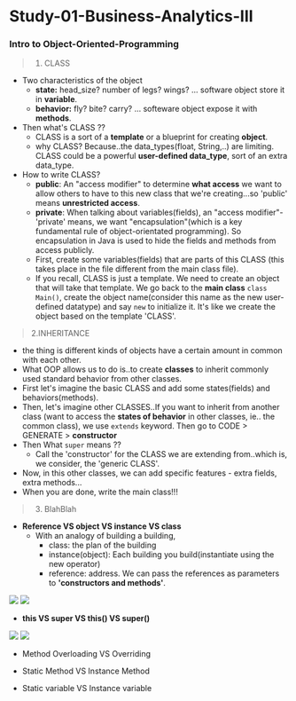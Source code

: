 # Study-01-Business-Analytics-III

### Intro to Object-Oriented-Programming
> 1. CLASS
 - Two characteristics of the object
   - **state:** head_size? number of legs? wings? ... software object store it in **variable**. 
   - **behavior:** fly? bite? carry? ... softeware object expose it with **methods**.
 - Then what's CLASS ??
   - CLASS is a sort of a **template** or a blueprint for creating **object**.
   - why CLASS? Because..the data_types(float, String,..) are limiting. CLASS could be a powerful **user-defined data_type**, sort of an extra data_type.
 - How to write CLASS?
   - **public**: An "access modifier" to determine **what access** we want to allow others to have to this new class that we're creating...so 'public' means **unrestricted access**.
   - **private**: When talking about variables(fields), an "access modifier"-'private' means, we want "encapsulation"(which is a key fundamental rule of object-orientated programming). So encapsulation in Java is used to hide the fields and methods from access publicly.
   - First, create some variables(fields) that are parts of this CLASS (this takes place in the file different from the main class file). 
   - If you recall, CLASS is just a template. We need to create an object that will take that template. We go back to the **main class**  `class Main()`, create the object name(consider this name as the new user-defined datatype) and say `new` to initialize it. It's like we create the object based on the template 'CLASS'. 

> 2.INHERITANCE
 - the thing is different kinds of objects have a certain amount in common with each other.
 - What OOP allows us to do is..to create **classes** to inherit commonly used standard behavior from other classes. 
 - First let's imagine the basic CLASS and add some states(fields) and behaviors(methods).
 - Then, let's imagine other CLASSES..If you want to inherit from another class (want to access the **states of behavior** in other classes, ie.. the common class), we use `extends` keyword. Then go to CODE > GENERATE > **constructor** 
 - Then What `super` means ?? 
   - Call the 'constructor' for the CLASS we are extending from..which is, we consider, the 'generic CLASS'.  
 - Now, in this other classes, we can add specific features - extra fields, extra methods...
 - When you are done, write the main class!!!

> 3. BlahBlah
 - __Reference VS object VS instance VS class__
   - With an analogy of building a building, 
     - class: the plan of the building
     - instance(object): Each building you build(instantiate using the new operator) 
     - reference: address. We can pass the references as parameters to **'constructors and methods'**. 
<img src="https://user-images.githubusercontent.com/31917400/45150175-2e665e80-b1c3-11e8-98bd-029ff9a959b7.jpg" />
<img src="https://user-images.githubusercontent.com/31917400/45091507-92791c00-b10a-11e8-942a-ac5e82619a04.jpg" />
 
 - __this VS super VS this() VS super()__
<img src="https://user-images.githubusercontent.com/31917400/45110028-0e8a5880-b139-11e8-8fc5-b73728be12f0.jpg" />
<img src="https://user-images.githubusercontent.com/31917400/45110049-1e09a180-b139-11e8-8bb7-717524b63b80.jpg" />
 
 - Method Overloading VS Overriding
 
 - Static Method VS Instance Method
 
 - Static variable VS Instance variable
 
 
 













































































































